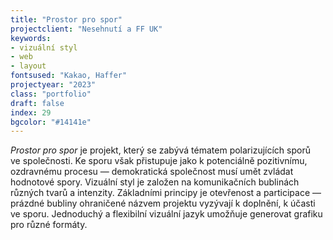 ```yaml
---
title: "Prostor pro spor"
projectclient: "Nesehnutí a FF UK"
keywords: 
- vizuální styl
- web
- layout
fontsused: "Kakao, Haffer"
projectyear: "2023"
class: "portfolio"
draft: false
index: 29
bgcolor: "#14141e"
---
```



*Prostor pro spor* je projekt, který se zabývá tématem polarizujících sporů ve&nbsp;společnosti. Ke&nbsp;sporu však přistupuje jako k&nbsp;potenciálně pozitivnímu, ozdravnému procesu&nbsp;— demokratická společnost musí umět zvládat hodnotové spory. Vizuální styl je založen na&nbsp;komunikačních bublinách různých tvarů a&nbsp;intenzity. Základními principy je otevřenost a&nbsp;participace&nbsp;— prázdné bubliny ohraničené názvem projektu vyzývají k&nbsp;doplnění, k&nbsp;účasti ve&nbsp;sporu. Jednoduchý a&nbsp;flexibilní vizuální jazyk umožňuje generovat grafiku pro různé formáty.